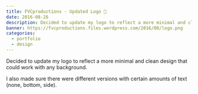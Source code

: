 ```yaml
---
title: FVCproductions - Updated Logo 🍓
date: 2016-08-26
description: Decided to update my logo to reflect a more minimal and clean design that could work with any background.
banner: https://fvcproductions.files.wordpress.com/2016/08/logo.png
categories:
  - portfolio
  - design
---
```


Decided to update my logo to reflect a more minimal and clean design that could work with any background.

I also made sure there were different versions with certain amounts of text (none, bottom, side).
